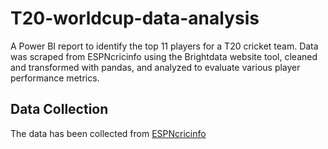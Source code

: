 ﻿# T20-worldcup-data-analysis
A Power BI report to identify the top 11 players for a T20 cricket team. Data was scraped from ESPNcricinfo using the Brightdata website tool, cleaned and transformed with pandas, and analyzed to evaluate various player performance metrics.


## Data Collection
The data has been collected from [ESPNcricinfo](#https://www.espncricinfo.com/records/tournament/team-match-results/icc-men-s-t20-world-cup-2022-23-14450)
